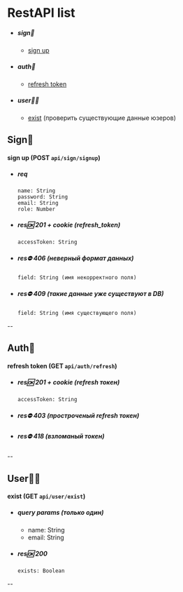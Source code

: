 # RestAPI list

 * ##### sign🔑
 
    - [sign up](#signup)
    <!-- - [log in](#login)
    - [log out](#logout) -->

 * ##### auth🔬

      - [refresh token](#refresh)

 * ##### user🧑‍💻

    - [exist](#exist) (проверить существующие данные юзеров)

## Sign🔑

<a name="signup"></a>

#### sign up (POST `api/sign/signup`)

 * ##### req

       name: String
       password: String
       email: String
       role: Number
    
 * ##### res🆗 201 + cookie (refresh_token)

       accessToken: String

 * ##### res⛔️ 406 (неверный формат данных)

       field: String (имя некорректного поля)

 * ##### res⛔️ 409 (такие данные уже существуют в DB)

       field: String (имя существующего поля)

<!-- --

<a name="login"></a>

#### log in (POST `api/auth/login`)

 * ##### req

       email: String
       password: String

 * ##### res🆗 200 + token

 * ##### res⛔️ 403 (неверные данные)

--

<a name="logout"></a>

#### log out (GET `api/auth/logout`)

 * ##### res🆗 200 (с удалением кук токена) -->

--

## Auth🔬

<a name="refresh"></a>

#### refresh token (GET `api/auth/refresh`)

 * ##### res🆗 201 + cookie (refresh токен)

       accessToken: String

 * ##### res⛔️ 403 (простроченый refresh токен)

 * ##### res⛔️ 418 (взломаный токен)

--

## User🧑‍💻

<a name="exist"></a>

#### exist (GET `api/user/exist`)

 * ##### query params (только один)

    - name: String
    - email: String

 * ##### res🆗 200

       exists: Boolean

--
